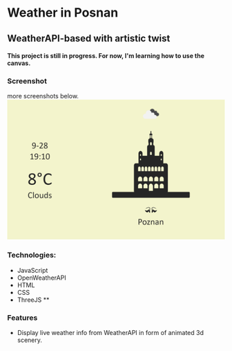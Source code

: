 # Weather in Posnan
## WeatherAPI-based with artistic twist

####  This project is still in progress. For now, I'm learning how to use the canvas.

### Screenshot
more screenshots below.
![main screenshot](screenshot.png)


### Technologies:
* JavaScript
* OpenWeatherAPI
* HTML
* CSS
* ThreeJS **

### Features
* Display live weather info from WeatherAPI in form of animated 3d scenery.